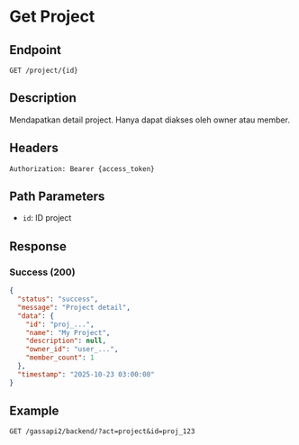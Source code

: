 # Get Project

## Endpoint
`GET /project/{id}`

## Description
Mendapatkan detail project. Hanya dapat diakses oleh owner atau member.

## Headers
```
Authorization: Bearer {access_token}
```

## Path Parameters
- `id`: ID project

## Response
### Success (200)
```json
{
  "status": "success",
  "message": "Project detail",
  "data": {
    "id": "proj_...",
    "name": "My Project",
    "description": null,
    "owner_id": "user_...",
    "member_count": 1
  },
  "timestamp": "2025-10-23 03:00:00"
}
```

## Example
```
GET /gassapi2/backend/?act=project&id=proj_123
```